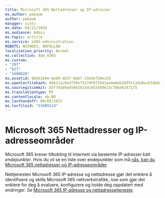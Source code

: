 ```yaml
---
title: Microsoft 365 Nettadresser og IP-adresser
ms.author: pebaum
author: pebaum
manager: scotv
ms.date: 04/21/2020
ms.audience: Admin
ms.topic: article
ms.service: o365-administration
ROBOTS: NOINDEX, NOFOLLOW
localization_priority: Normal
ms.collection: Adm_O365
ms.custom:
- "287"
- "827"
- "1600028"
ms.assetid: 6056169e-6e69-4b5f-bb67-15b5ef39ec59
ms.openlocfilehash: 89611ac0a3f39e7317df9719d1ea4a0ab2b9fe13da0ec634bb83190870fe5874
ms.sourcegitcommit: b5f7da89a650d2915dc652449623c78be6247175
ms.translationtype: MT
ms.contentlocale: nb-NO
ms.lasthandoff: 08/05/2021
ms.locfileid: "53985514"
---
```

# <a name="microsoft-365-urls-and-ip-address-ranges"></a>Microsoft 365 Nettadresser og IP-adresseområder

Microsoft 365 krever tilkobling til Internett via bestemte IP-adresser kalt *endepunkter*.
Hvis du vil se en liste over endepunkter som må [nås, kan du Microsoft 365 nettadresser og IP-adresseområder](https://docs.microsoft.com/office365/enterprise/urls-and-ip-address-ranges) 

Nettjenesten Microsoft 365 IP-adresse og nettadresse gjør det enklere å identifisere og skille Microsoft 365 nettverkstrafikk, noe som gjør det enklere for deg å evaluere, konfigurere og holde deg oppdatert med endringer. Se [Microsoft 365 IP-adresse og nettadressetjeneste](https://docs.microsoft.com/office365/enterprise/office-365-ip-web-service).
